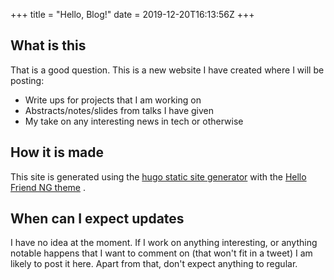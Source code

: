 +++
title = "Hello, Blog!"
date = 2019-12-20T16:13:56Z
+++

## What is this

That is a good question.
This is a new website I have created where I will be posting:

* Write ups for projects that I am working on
* Abstracts/notes/slides from talks I have given
* My take on any interesting news in tech or otherwise

## How it is made

This site is generated using the [hugo static site generator](https://gohugo.io) with the [Hello Friend NG theme](https://github.com/rhazdon/hugo-theme-hello-friend-ng) .

## When can I expect updates

I have no idea at the moment.
If I work on anything interesting, or anything notable happens that I want to comment on (that won't fit in a tweet) I am likely to post it here.
Apart from that, don't expect anything to regular.
